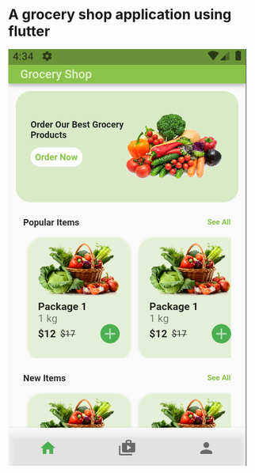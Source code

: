 # A grocery shop application using flutter

<img src="https://github.com/SkrChowdhury/grocery-shop-flutter/blob/main/images/Screenshot.png" alt="Alt text" title="Optional title">

